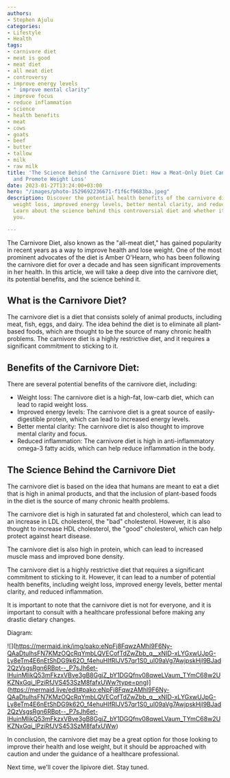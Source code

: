 ```yaml
---
authors:
- Stephen Ajulu
categories:
- Lifestyle
- Health
tags:
- carnivore diet
- meat is good
- meat diet
- all meat diet
- controversy
- improve energy levels
- " improve mental clarity"
- improve focus
- reduce inflammation
- science
- health benefits
- meat
- cows
- goats
- beef
- butter
- tallow
- milk
- raw milk
title: 'The Science Behind the Carnivore Diet: How a Meat-Only Diet Can Improve Health
  and Promote Weight Loss'
date: 2023-01-27T13:24:00+03:00
hero: "/images/photo-1529692236671-f1f6cf9683ba.jpeg"
description: Discover the potential health benefits of the carnivore diet, including
  weight loss, improved energy levels, better mental clarity, and reduced inflammation.
  Learn about the science behind this controversial diet and whether it's right for
  you.

---
```

The Carnivore Diet, also known as the "all-meat diet," has gained popularity in recent years as a way to improve health and lose weight. One of the most prominent advocates of the diet is Amber O'Hearn, who has been following the carnivore diet for over a decade and has seen significant improvements in her health. In this article, we will take a deep dive into the carnivore diet, its potential benefits, and the science behind it.

## What is the Carnivore Diet?

The carnivore diet is a diet that consists solely of animal products, including meat, fish, eggs, and dairy. The idea behind the diet is to eliminate all plant-based foods, which are thought to be the source of many chronic health problems. The carnivore diet is a highly restrictive diet, and it requires a significant commitment to sticking to it.

## Benefits of the Carnivore Diet:

There are several potential benefits of the carnivore diet, including:

* Weight loss: The carnivore diet is a high-fat, low-carb diet, which can lead to rapid weight loss.
* Improved energy levels: The carnivore diet is a great source of easily-digestible protein, which can lead to increased energy levels.
* Better mental clarity: The carnivore diet is also thought to improve mental clarity and focus.
* Reduced inflammation: The carnivore diet is high in anti-inflammatory omega-3 fatty acids, which can help reduce inflammation in the body.

## The Science Behind the Carnivore Diet

The carnivore diet is based on the idea that humans are meant to eat a diet that is high in animal products, and that the inclusion of plant-based foods in the diet is the source of many chronic health problems.

The carnivore diet is high in saturated fat and cholesterol, which can lead to an increase in LDL cholesterol, the "bad" cholesterol. However, it is also thought to increase HDL cholesterol, the "good" cholesterol, which can help protect against heart disease.

The carnivore diet is also high in protein, which can lead to increased muscle mass and improved bone density.

The carnivore diet is a highly restrictive diet that requires a significant commitment to sticking to it. However, it can lead to a number of potential health benefits, including weight loss, improved energy levels, better mental clarity, and reduced inflammation.

It is important to note that the carnivore diet is not for everyone, and it is important to consult with a healthcare professional before making any drastic dietary changes.

Diagram:

!\[\](https://mermaid.ink/img/pako:eNpFj8FqwzAMhl9F6Ny-QAaDtulhsFN7KMzOQcRqYmbLQVECofTdZwZbb_q__xNID-xLYGxwUJpG-Ly8eTm4E6nEtShDG9k62O_f4ehuHIfRIJV57qr1S0_uI09aVg7AwjpskHjl9BJad2QzVsgsRgn6RBpt--_P7sJh6et-lHuinMlikQ53mFkzxVBve3gB8GgjZ_bY1DGQfnv08qweLVaum_TYmC68w2UKZNxGqi_lPziRfJVS453SzM8fafxUWw?type=png)\](https://mermaid.live/edit#pako:eNpFj8FqwzAMhl9F6Ny-QAaDtulhsFN7KMzOQcRqYmbLQVECofTdZwZbb_q__xNID-xLYGxwUJpG-Ly8eTm4E6nEtShDG9k62O_f4ehuHIfRIJV57qr1S0_uI09aVg7AwjpskHjl9BJad2QzVsgsRgn6RBpt--_P7sJh6et-lHuinMlikQ53mFkzxVBve3gB8GgjZ_bY1DGQfnv08qweLVaum_TYmC68w2UKZNxGqi_lPziRfJVS453SzM8fafxUWw)

In conclusion, the carnivore diet may be a great option for those looking to improve their health and lose weight, but it should be approached with caution and under the guidance of a healthcare professional.

Next time, we'll cover the lipivore diet. Stay tuned.